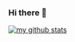 ### Hi there 👋

[![my github stats](https://github-readme-stats.vercel.app/api?username=varenyzc)](https://github.com/anuraghazra/github-readme-stats)

<!--
**varenyzc/varenyzc** is a ✨ _special_ ✨ repository because its `README.md` (this file) appears on your GitHub profile.

Here are some ideas to get you started:

- 🔭 I’m currently working on ...
- 🌱 I’m currently learning ...
- 👯 I’m looking to collaborate on ...
- 🤔 I’m looking for help with ...
- 💬 Ask me about ...
- 📫 How to reach me: ...
- 😄 Pronouns: ...
- ⚡ Fun fact: ...
-->
